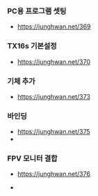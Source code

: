 ### PC용 프로그램 셋팅
- https://junghwan.net/369

### TX16s 기본설정
- https://junghwan.net/370

### 기체 추가
- https://junghwan.net/373

### 바인딩
- https://junghwan.net/375
- 

### FPV 모니터 결합
- https://junghwan.net/376

- 
